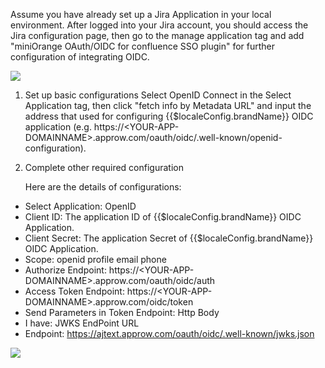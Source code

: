 <IntegrationDetailCard title="Before start configuring Jira on Approw">

Assume you have already set up a Jira Application in your local environment. After logged into your Jira account, you should access the Jira configuration page, then go to the manage application tag and add "miniOrange OAuth/OIDC for confluence SSO plugin" for further configuration of integrating OIDC.

![](~@imagesZhCn/integration/jira/step1-1.png)

</IntegrationDetailCard>
<IntegrationDetailCard title="Setup Basic Configurations of OpenID Connection">

1. Set up basic configurations 
   Select OpenID Connect in the Select Application tag, then click "fetch info by Metadata URL" and input the address that used for configuring {{$localeConfig.brandName}} OIDC application (e.g. https://\<YOUR-APP-DOMAINNAME\>.approw.com/oauth/oidc/.well-known/openid-configuration).

2. Complete other required configuration

   Here are the details of configurations:

- Select Application: OpenID
- Client ID: The application ID of {{$localeConfig.brandName}} OIDC Application.
- Client Secret: The application Secret of {{$localeConfig.brandName}} OIDC Application.
- Scope: openid profile email phone
- Authorize Endpoint: https://\<YOUR-APP-DOMAINNAME\>.approw.com/oauth/oidc/auth
- Access Token Endpoint: https://\<YOUR-APP-DOMAINNAME\>.approw.com/oidc/token
- Send Parameters in Token Endpoint: Http Body
- I have: JWKS EndPoint URL
- Endpoint: https://ajtext.approw.com/oauth/oidc/.well-known/jwks.json

![](~@imagesZhCn/integration/jira/step1-2.png)

</IntegrationDetailCard>
